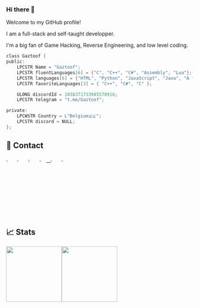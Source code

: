 ### Hi there 👋

Welcome to my GitHub profile!

I am a full-stack and self-taught developper.

I'm a big fan of Game Hacking, Reverse Engineering, and low level coding.

```c
class Gaztoof {
public:
    LPCSTR Name = "Gaztoof";
    LPCSTR fluentLanguages[6] = {"C", "C++", "C#", "Assembly", "Lua"};
    LPCSTR languages[6] = {"HTML", "Python", "JavaScript", "Java", "A few other..."};
    LPCSTR favoriteLanguages[3] = { "C++", "C#", "C" };

    ULONG discordId = 1038371733985570916;
    LPCSTR telegram = "t.me/Gaztoof";

private:
    LPCWSTR Country = L"Belgium🇧🇪";
    LPCSTR discord = NULL;
};
```

## 📝 Contact
[<img src="https://upload.wikimedia.org/wikipedia/commons/8/83/Steam_icon_logo.svg" width="3.5%"/>](https://steamcommunity.com/id/gaztoof/)  &nbsp; [<img src="https://github.com/sciencepal/sciencepal/blob/master/assets/discord-round.svg" width="3.5%"/>](https://discord.gg/FeKhAEu3gt)  &nbsp; [<img src="https://upload.wikimedia.org/wikipedia/commons/thumb/7/72/YouTube_social_white_square_%282017%29.svg/768px-YouTube_social_white_square_%282017%29.svg.png" width="3.9%"/>](https://www.youtube.com/channel/UCB7rQNzTsaoS2-I0Z4byUxA)  &nbsp; <a href="mailto:gaztoof@gmail.com"> <img src="https://img.icons8.com/fluent/48/000000/gmail.png" width="3.5%"/>  &nbsp; [<img src="https://upload.wikimedia.org/wikipedia/commons/thumb/8/82/Telegram_logo.svg/600px-Telegram_logo.svg.png" width="3.5%"/>](https://t.me/Gaztoof)  &nbsp; [<img src="https://seeklogo.com/images/T/twitch-logo-4931D91F85-seeklogo.com.png" width="3.5%"/>](https://twitch.tv/Gaztoof)

 ## 📈 Stats
<img height="150px" src="https://github-readme-stats.vercel.app/api?username=Gaztoof&show_icons=true&border_color=2e4058&line_height=21&title_color=4E5D94&text_color=9f9f9f&bg_color=00000000&icon_color=4E5D94&count_private=true&enable_animations=true"/><img height="150px" src="https://github-readme-stats.vercel.app/api/top-langs/?username=Gaztoof&show_icons=true&border_color=2e4058&line_height=21&title_color=4E5D94&text_color=9f9f9f&bg_color=00000000&icon_color=4E5D94&count_private=true&enable_animations=true"/>

    
